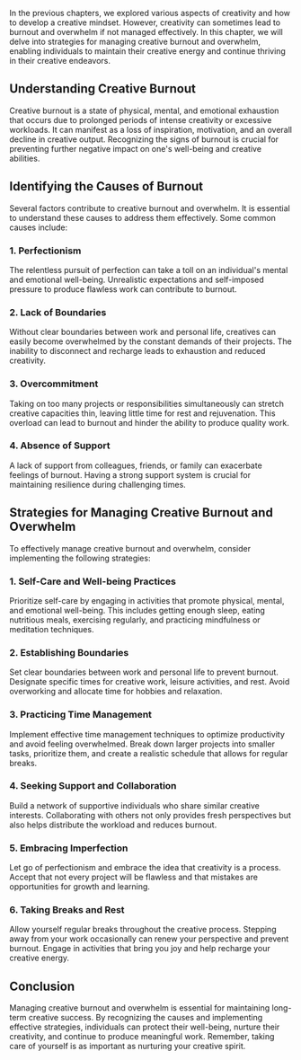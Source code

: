 
In the previous chapters, we explored various aspects of creativity and how to develop a creative mindset. However, creativity can sometimes lead to burnout and overwhelm if not managed effectively. In this chapter, we will delve into strategies for managing creative burnout and overwhelm, enabling individuals to maintain their creative energy and continue thriving in their creative endeavors.

## Understanding Creative Burnout

Creative burnout is a state of physical, mental, and emotional exhaustion that occurs due to prolonged periods of intense creativity or excessive workloads. It can manifest as a loss of inspiration, motivation, and an overall decline in creative output. Recognizing the signs of burnout is crucial for preventing further negative impact on one's well-being and creative abilities.

## Identifying the Causes of Burnout

Several factors contribute to creative burnout and overwhelm. It is essential to understand these causes to address them effectively. Some common causes include:

### 1\. Perfectionism

The relentless pursuit of perfection can take a toll on an individual's mental and emotional well-being. Unrealistic expectations and self-imposed pressure to produce flawless work can contribute to burnout.

### 2\. Lack of Boundaries

Without clear boundaries between work and personal life, creatives can easily become overwhelmed by the constant demands of their projects. The inability to disconnect and recharge leads to exhaustion and reduced creativity.

### 3\. Overcommitment

Taking on too many projects or responsibilities simultaneously can stretch creative capacities thin, leaving little time for rest and rejuvenation. This overload can lead to burnout and hinder the ability to produce quality work.

### 4\. Absence of Support

A lack of support from colleagues, friends, or family can exacerbate feelings of burnout. Having a strong support system is crucial for maintaining resilience during challenging times.

## Strategies for Managing Creative Burnout and Overwhelm

To effectively manage creative burnout and overwhelm, consider implementing the following strategies:

### 1\. Self-Care and Well-being Practices

Prioritize self-care by engaging in activities that promote physical, mental, and emotional well-being. This includes getting enough sleep, eating nutritious meals, exercising regularly, and practicing mindfulness or meditation techniques.

### 2\. Establishing Boundaries

Set clear boundaries between work and personal life to prevent burnout. Designate specific times for creative work, leisure activities, and rest. Avoid overworking and allocate time for hobbies and relaxation.

### 3\. Practicing Time Management

Implement effective time management techniques to optimize productivity and avoid feeling overwhelmed. Break down larger projects into smaller tasks, prioritize them, and create a realistic schedule that allows for regular breaks.

### 4\. Seeking Support and Collaboration

Build a network of supportive individuals who share similar creative interests. Collaborating with others not only provides fresh perspectives but also helps distribute the workload and reduces burnout.

### 5\. Embracing Imperfection

Let go of perfectionism and embrace the idea that creativity is a process. Accept that not every project will be flawless and that mistakes are opportunities for growth and learning.

### 6\. Taking Breaks and Rest

Allow yourself regular breaks throughout the creative process. Stepping away from your work occasionally can renew your perspective and prevent burnout. Engage in activities that bring you joy and help recharge your creative energy.

## Conclusion

Managing creative burnout and overwhelm is essential for maintaining long-term creative success. By recognizing the causes and implementing effective strategies, individuals can protect their well-being, nurture their creativity, and continue to produce meaningful work. Remember, taking care of yourself is as important as nurturing your creative spirit.
